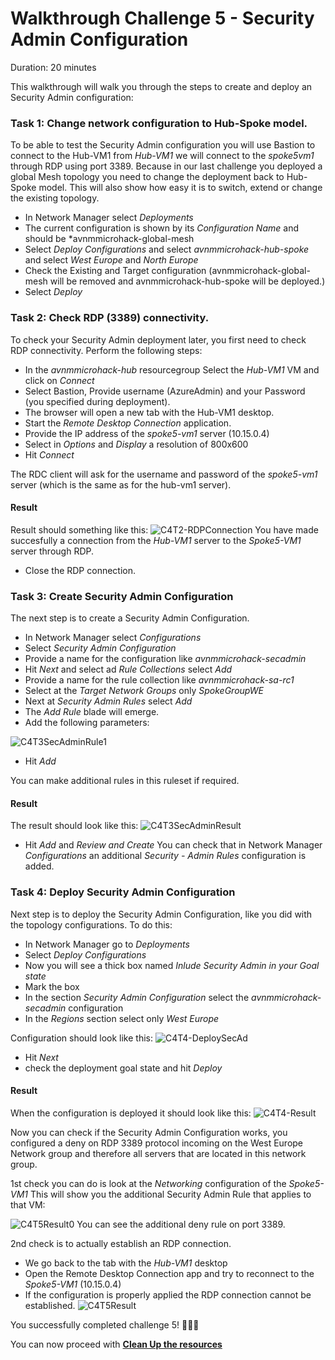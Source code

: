 # Walkthrough Challenge 5 - Security Admin Configuration

Duration: 20 minutes

This walkthrough will walk you through the steps to create and deploy an Security Admin configuration:

### Task 1: Change network configuration to Hub-Spoke model.
To be able to test the Security Admin configuration you will use Bastion to connect to the Hub-VM1 from *Hub-VM1* we will connect to the *spoke5vm1* through RDP using port 3389.
Because in our last challenge you deployed a global Mesh topology you need to change the deployment back to Hub-Spoke model.
This will also show how easy it is to switch, extend or change the existing topology.
- In Network Manager select *Deployments*
- The current configuration is shown by its *Configuration Name* and should be *avnmmicrohack-global-mesh
- Select *Deploy Configurations* and select *avnmmicrohack-hub-spoke* and select *West Europe* and *North Europe*
- Check the Existing and Target configuration (avnmmicrohack-global-mesh will be removed and avnmmicrohack-hub-spoke will be deployed.)
- Select *Deploy*

### Task 2: Check RDP (3389) connectivity.
To check your Security Admin deployment later, you first need to check RDP connectivity. Perform the following steps:

- In the *avnmmicrohack-hub* resourcegroup Select the *Hub-VM1* VM and click on *Connect*
- Select Bastion, Provide username (AzureAdmin) and your Password (you specified during deployment).
- The browser will open a new tab with the Hub-VM1 desktop.
- Start the *Remote Desktop Connection* application.
- Provide the IP address of the *spoke5-vm1* server (10.15.0.4)
- Select in *Options* and *Display* a resolution of 800x600
- Hit *Connect*

The RDC client will ask for the username and password of the *spoke5-vm1* server (which is the same as for the hub-vm1 server).

#### Result
Result should something like this:
![C4T2-RDPConnection](./images/C4T2-RDPConnection.jpg)
You have made succesfully a connection from the *Hub-VM1* server to the *Spoke5-VM1* server through RDP.

- Close the RDP connection.

### Task 3: Create Security Admin Configuration
The next step is to create a Security Admin Configuration.

- In Network Manager select *Configurations*
- Select *Security Admin Configuration*
- Provide a name for the configuration like *avnmmicrohack-secadmin*
- Hit *Next* and select ad *Rule Collections* select *Add*
- Provide a name for the rule collection like *avnmmicrohack-sa-rc1*
- Select at the *Target Network Groups* only *SpokeGroupWE*
- Next at *Security Admin Rules* select *Add*
- The *Add Rule* blade will emerge.
- Add the following parameters:

![C4T3SecAdminRule1](./images/C4T3SecAdminRule1.jpg)
- Hit *Add*

You can make additional rules in this ruleset if required.

#### Result
The result should look like this:
![C4T3SecAdminResult](./images/C4T3SecAdminResult.jpg)

- Hit *Add* and *Review and Create*
You can check that in Network Manager *Configurations* an additional *Security - Admin Rules* configuration is added.

### Task 4: Deploy Security Admin Configuration
Next step is to deploy the Security Admin Configuration, like you did with the topology configurations.
To do this:

- In Network Manager go to *Deployments*
- Select *Deploy Configurations*
- Now you will see a thick box named *Inlude Security Admin in your Goal state*
- Mark the box
- In the section *Security Admin Configuration* select the *avnmmicrohack-secadmin* configuration
- In the *Regions* section select only *West Europe*

Configuration should look like this:
![C4T4-DeploySecAd](./images//C4T4-DeploySecAd.jpg)

- Hit *Next*
- check the deployment goal state and hit *Deploy*

#### Result

When the configuration is deployed it should look like this:
![C4T4-Result](./images/C4T4-Result.jpg)

Now you can check if the Security Admin Configuration works, you configured a deny on RDP 3389 protocol incoming on the West Europe Network group and therefore all servers that are located in this network group.

1st check you can do is look at the *Networking* configuration of the *Spoke5-VM1*
This will show you the additional Security Admin Rule that applies to that VM:

![C4T5Result0](./images/C4T5Result0.jpg)
You can see the additional deny rule on port 3389.

2nd check is to actually establish an RDP connection.
- We go back to the tab with the *Hub-VM1* desktop
- Open the Remote Desktop Connection app and try to reconnect to the *Spoke5-VM1* (10.15.0.4)
- If the configuration is properly applied the RDP connection cannot be established.
![C4T5Result](./images/C4T5Result.jpg)

You successfully completed challenge 5! 🚀🚀🚀

You can now proceed with **[Clean Up the resources](../../README.md#cleanup-of-resources)**
